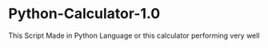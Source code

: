 # Python-Calculator-1.0
This Script Made in Python Language or this calculator performing very well
